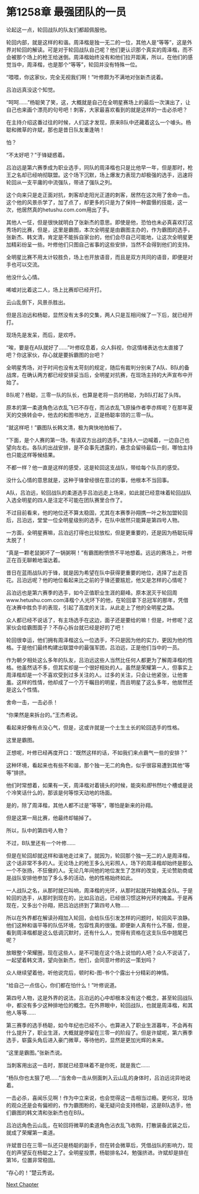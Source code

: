 # 第1258章 最强团队的一员

论起这一点，轮回战队的队友们都超佩服他。

轮回内部，就是这样的和谐。周泽楷是独一无二的一位，其他人是“等等”，这是外界对轮回的解读。可是对于轮回战队自己呢？他们更认识那个真实的周泽楷，而不会被那个场上的枪王给迷倒。周泽楷始终没有和他们拉开距离，所以，在他们的感觉当中，周泽楷，也是那个“等等”，轮回并没有特殊一位。

“喂喂，你这家伙，完全无视我们啊！”叶修颇为不满地对张新杰说着。

吕泊远真没这个知觉。

“呵呵……”杨聪笑了笑，这，大概就是自己在全明星赛场上的最后一次演出了，让自己也来画个漂亮的句号吧！刺客，大家最喜欢看到的就是这样的一击必杀吧？

在主持介绍这番过往的时候，人们这才发现，原来B队中还藏着这么一个噱头。杨聪和微草的许斌，那也是昔日队友重逢呐！

怕？

“不太好吧？”于锋疑惑着。

吕泊远是第六赛季成为职业选手，同队的周泽楷也只是比他早一年，但是那时，枪王之名却已经响彻联盟。这个场下沉默，场上爆发力表现力却极强的选手，迅速将轮回从一支平庸的中流强队，带进了强队之列。

这个向来只是走正面对抗，刺客却走阳光正道的刺客，居然在这次用了舍命一击。这个他的风景杀学了，加了点了，却更多的只是为了保持一种震慑的技能，这一次，他居然真的hetushu.com.com用出了手。

其他人一怔，但是很快就明白了张新杰的意思。即使是他，恐怕也未必真喜欢打这秀场的比赛，但是，这里是霸图，本次全明星是由霸图主办的，作为霸图的选手，张新杰、韩文清，肯定是不能拆自家台的，他们会尽自己可能地，让这次全明星更加精彩纷呈一些。叶修他们只图自己省事的这些安排，当然不会得到他们的支持。

全明星比赛不用太计较胜负，场上也开放语音，而且是双方共同的语音，即便是对手也可以交流。

他没什么心情。

唏嘘对比着这二人，场上比赛却已经开打。

云山乱倒下，风景杀胜出。

但是吕泊远和杨聪，显然没有太多的交集，两人只是互相问候了一下后，就已经开打。

现场先是发呆，而后，是欢呼。

“唉，要是在A队就好了……”叶修叹息着，众人斜视，你这情绪表达也太直接了吧？你这家伙，存心就是要拆霸图的台吧？

全明星秀场，对于时间也没有太苛刻的规定，随后有裁判分别来了A队、B队的备战席，在确认两方都已经安排妥当后，全明星对抗赛，在现场主持的大声宣布中开始了。

B队呢？杨聪，三零一队的队长，也算是老将一员的杨聪，为B队打起了头阵。

原本的第一柔道角色沾衣乱飞已不存在，而沾衣乱飞原操作者李亦辉呢？在那年夏天的交换转会中，他去的和图书地方，正是杨聪率领的三零一队。

“就这样吧！”霸图队长韩文清，极为爽快地拍板了。

“下面，是个人赛的第一场，有请双方出战的选手。”主持人一边喊着，一边自己也望向左右。各队的出战安排，是不会事先透露的，悬念会留待最后一刻，哪怕主持也只能这样等候结果。

不都一样？他一直是这样的感受，这是轮回这支战队，带给每个队员的感受。

没什么心情的意思就是，这种于锋曾经很在意过的事，他根本不当回事。

A队，吕泊远，轮回战队的柔道选手吕泊远走上场来，如此就已经意味着轮回战队入选全明星的四人是注定不可能在团队赛里合作了。

不过目前看来，他的地位还不算太稳固，尤其在本赛季孙翔携一叶之秋加盟轮回后，吕泊远，堂堂一位全明星级别的选手，在队中居然只能算是第四号人物。

一方面，全明星赛嘛，吕泊远打得也比较放松，但是更重要的，还是因为杨聪玩得太脱了！

“真是一颗老鼠粥坏了一锅粥啊！”有霸图粉愤愤不平地想着。远远的赛场上，叶修正在百无聊赖地溜达着。

昔日在蓝雨战队的于锋，就是因为希望在队中获得更重要的地位，选择了出走百花。吕泊远呢？他的地位看起来比之前的于锋还要尴尬，他又是怎样的心情呢？

吕泊远也是第六赛季的选手，如今正值职业生涯的巅峰。原本泯灭于轮回周www.hetushu.com.com泽楷个人光环下的他，在轮回拿下总冠军的那年，凭借在决赛中胜负手的表现，引起了高度的关注，从此走上了他的全明星之路。

众人都已经不说话了，有主场选手在这边，面子还是要给的嘛！但是，叶修呢？这家伙会给霸图面子？不存心拆台就已经是好的了吧！

轮回很幸运，他们拥有周泽楷这么一位选手，不只是因为他的实力，更因为他的性格。于是他们最终构建出联盟中的最强军团，吕泊远，正是他们当中的一员。

作为朝夕相处这么多年的队友，吕泊远这些人当然比任何人都更为了解周泽楷的性格。他虽然话不多，但其实却是一个很好相处的人。虽然是荣耀第一人，但事实上周泽楷却是一个不喜欢受到过多关注的人。过多的关注，只会让他紧张，让他害羞。这样的性情，他却成了一个万千瞩目的明星，而且明星了这么多年，他居然还是这么个性情。

舍命一击，一击必杀！

“你果然是来拆台的。”王杰希说。

看起来好像有点没心气，但是，这或许就是一个土生土长的轮回选手的性格。

这里是霸图。

正想呢，叶修已经再度开口：“既然这样的话，不如我们来点霸气一些的安排？”

这种环境，看起来也有些不和谐，那个独一无二的角色，似乎很容易遭到其他“等等”排挤。

他们时常想着，如果有一天，周泽楷对着镜头的时候，能突和*图*书然吐个槽或是说个冷笑话什么的，那该是何等惊天动地的场面。

是的，除了周泽楷，其他人都不过是“等等”，哪怕是新来的孙翔。

但是这第一局比赛，他最终却输掉了。

所以，队中的第四号人物？

不过，B队里还有一个叶修……

但是在轮回却就这样和谐地走过来了。就因为，轮回那个独一无二的人是周泽楷，这个话非常不多的人。无论场上的枪王多么光彩照人，场下的周泽楷却始终是那么一个不张扬，不狂傲的人。无论几年间他的地位发生了怎样的改变，无论赞助商或是战队安排他参加了多么多的活动，他的性格始终如此。

一人战队之名，从那时就已叫响，周泽楷的光环，从那时起就开始掩盖全队。于是轮回的选手，从那时到现在的，比如吕泊远，已经很习惯这种光环的掩盖。于是再现在，又多出个孙翔，把吕泊远挤到了第四号人物……

所以在外界都在解读孙翔加入轮回，会给队伍引发怎样的问题时，轮回风平浪静。他们这种和谐平等的队伍环境，包容性真的很强。即便新人真有什么不服，但是，看到周泽楷都是这么低调沉默时，还有什么人，觉得有资格在这支队伍中翘尾巴呢？

放眼整个荣耀圈，现在这些人，是不可能在这个场上说怕的人吧？众人不说话了，一起望着韩文清，望向张新杰，他们，会同意叶修的这一策划吗？

众人继续望着他，听他说完后，顿时和-图-书个个露出十分精彩的神情。

“给自己一点信心，你们都在怕什么！”叶修说道。

第四号人物，这是外界的说法，吕泊远的心中却根本没有这个概念，甚至轮回战队中，都没有多少这种排地位的概念。在外界眼中，轮回战队，也就是周泽楷，和其他人等等……

第三赛季的选手杨聪，如今年纪也已经不小，也算进入了职业生涯暮年，不会再有什么提升了，职业生涯，大概就是停留在三零一的阶段了。但是许斌呢，第六赛季选手，崭露头角后进入豪门微草，等待他的，显然是更加光辉的未来。

“这里是霸图。”张新杰说。

当刺客用出这一击时，那就已经意味着不是你死，就是我亡……

“杨队你也太狠了吧……”当舍命一击从侧面刺入云山乱的身体时，吕泊远诧异地说着。

一击必杀，喜闻乐见啊！作为中立来说，也会觉得这一击相当过瘾。更何况，现场的观众还是会有偏袒的，作为霸图粉的，毫无疑问会支持杨聪，这是B队选手，他们霸图的韩文清和张新杰也在B队。

吕泊远角色云山乱，在轮回将微草的柔道角色沾衣乱飞收购，打散装备武装之后，就成了荣耀第一柔道。

许斌昔日在三零一队还只是杨聪的副手，但在转会微草后，凭借战队的影响力，现在的声望反在杨聪之上了。全明星投票，杨聪排名24，勉强挤进。许斌却是排在第16，位置非常稳固。

“存心的！”楚云秀说。



[Next Chapter](%E7%AC%AC1259%E7%AB%A0%20%E6%83%B3%E8%B5%A2%E7%9A%84%E8%B5%A2%E4%B8%8D%E4%BA%86.md)